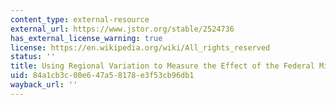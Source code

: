 ```yaml
---
content_type: external-resource
external_url: https://www.jstor.org/stable/2524736
has_external_license_warning: true
license: https://en.wikipedia.org/wiki/All_rights_reserved
status: ''
title: Using Regional Variation to Measure the Effect of the Federal Minimum Wage
uid: 84a1cb3c-00e6-47a5-8178-e3f53cb96db1
wayback_url: ''
---
```

